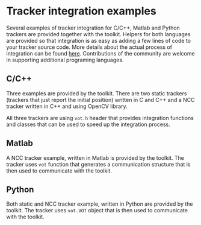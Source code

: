 Tracker integration examples
============================

Several examples of tracker integration for C/C++, Matlab and Python trackers are provided together with the toolkit. Helpers for both languages are provided so that integration is as easy as adding a few lines of code to your tracker source code. More details about the actual process of integration can be found [here](../integration.md). Contributions of the community are welcome in supporting additional programing languages.

C/C++
------------

Three examples are provided by the toolkit. There are two static trackers (trackers that just report the initial position) written in C and C++ and a NCC tracker written in C++ and using OpenCV library.

All three trackers are using `vot.h` header that provides integration functions and classes that can be used to speed up the integration process.

Matlab
------

A NCC tracker example, written in Matlab is provided by the toolkit. The tracker uses `vot` function that generates a communication structure that is then used to communicate with the toolkit.

Python
------

Both static and NCC tracker example, written in Python are provided by the toolkit. The tracker uses `vot.VOT` object that is then used to communicate with the toolkit.
